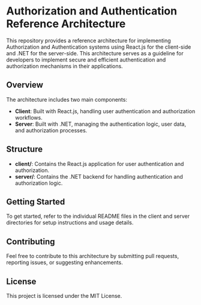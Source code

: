 # Authorization and Authentication Reference Architecture

This repository provides a reference architecture for implementing Authorization and Authentication systems using React.js for the client-side and .NET for the server-side. This architecture serves as a guideline for developers to implement secure and efficient authentication and authorization mechanisms in their applications.

## Overview

The architecture includes two main components:

- **Client**: Built with React.js, handling user authentication and authorization workflows.
- **Server**: Built with .NET, managing the authentication logic, user data, and authorization processes.

## Structure

- **client/**: Contains the React.js application for user authentication and authorization.
- **server/**: Contains the .NET backend for handling authentication and authorization logic.

## Getting Started

To get started, refer to the individual README files in the client and server directories for setup instructions and usage details.

## Contributing

Feel free to contribute to this architecture by submitting pull requests, reporting issues, or suggesting enhancements.

## License

This project is licensed under the MIT License.
